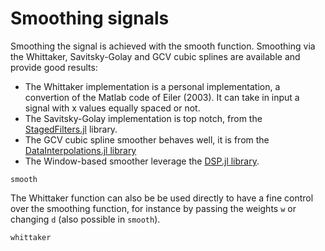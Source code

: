 # Smoothing signals

Smoothing the signal is achieved with the smooth function. Smoothing via the Whittaker, Savitsky-Golay and GCV cubic splines are available and provide good results: 

- The Whittaker implementation is a personal implementation, a convertion of the Matlab code of Eiler (2003). It can take in input a signal with x values equally spaced or not.
- The Savitsky-Golay implementation is top notch, from the [StagedFilters.jl](https://github.com/miguelraz/StagedFilters.jl) library. 
- The GCV cubic spline smoother behaves well, it is from the [DataInterpolations.jl library](https://github.com/SciML/DataInterpolations.jl)
- The Window-based smoother leverage the [DSP.jl library](https://github.com/JuliaDSP/DSP.jl).

```@docs
smooth
```

The Whittaker function can also be be used directly to have a fine control over the smoothing function, for instance by passing the weights `w` or changing `d` (also possible in `smooth`).

```@docs
whittaker
```